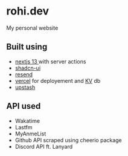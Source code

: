 # rohi.dev

My personal website
## Built using

- [nextjs 13 ](https://nextjs.org/) with server actions
- [shadcn-ui](https://ui.shadcn.com/)
- [resend](https://resend.com)
- [vercel](https://vercel.com/home) for deployement and [KV](https://vercel.com/storage/kv) db
- [upstash](https://upstash.com/)

## API used
- Wakatime
- Lastfm
- MyAnmeList
- Github API scraped using cheerio package
- Discord API ft. Lanyard